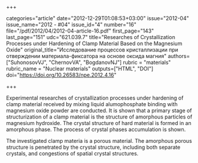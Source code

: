 +++

categories="article"
date="2012-12-29T01:08:53+03:00"
issue="2012-04"
issue_name="2012 - #04"
issue_id="4"
number="16"
file="/pdf/2012/04/2012-04-article-16.pdf"
first_page="143"
last_page="151"
udc="621.039.7"
title="Researches of Crystallization Processes under Hardening of Clamp Material Based on the Magnesium Oxide"
original_title="Исследование процессов кристаллизации при отверждении материала-фиксатора на основе оксида магния"
authors=["SuhonosovVJ", "ChernovVA", "BogdanovNJ"]
rubric = "materials"
rubric_name = "Nuclear materials"
outputs=["HTML", "DOI"]
doi="https://doi.org/10.26583/npe.2012.4.16"

+++

Experimental researches of crystallization processes under hardening of clamp material received by mixing liquid alumophosphate binding with magnesium oxide powder are conducted. It is shown that a primary stage of structurization of a clamp material is the structure of amorphous particles of magnesium hydroxide. The crystal structure of hard material is formed in an amorphous phase. The process of crystal phases accumulation is shown.

The investigated clamp materia is a porous material. The amorphous porous structure is penetrated by the crystal structure, including both separate crystals, and congestions of spatial crystal structures.